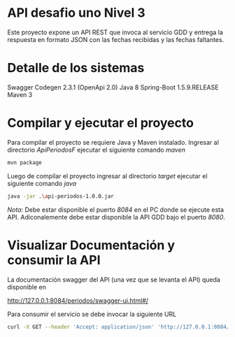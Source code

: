 # API desafio uno Nivel 3 

Este proyecto expone un API REST que invoca al servicio GDD y entrega la respuesta en formato JSON con las fechas recibidas y las fechas faltantes.

# Detalle de los sistemas

Swagger Codegen 2.3.1 (OpenApi 2.0)
Java 8
Spring-Boot 1.5.9.RELEASE
Maven 3


# Compilar y ejecutar el proyecto

Para compilar el proyecto se requiere Java y Maven instalado.
Ingresar al directorio *ApiPeriodosF* ejecutar el siguiente comando *maven*

```bash
mvn package
```

Luego de compilar el proyecto ingresar al directorio *target* ejecutar el siguiente comando *java*

```bash
java -jar .\api-periodos-1.0.0.jar
```

*Nota*:
Debe estar disponible el puerto *8084* en el PC donde se ejecute esta API.
Adiconalemente debe estar disponible la API GDD bajo el puerto *8080*.


# Visualizar Documentación y consumir la API

La documentación swagger del API (una vez que se levanta el API) queda disponible en

http://127.0.0.1:8084/periodos/swagger-ui.html#/

Para consumir el servicio se debe invocar la siguiente URL

```bash
curl -X GET --header 'Accept: application/json' 'http://127.0.0.1:8084/periodos/api'
```
